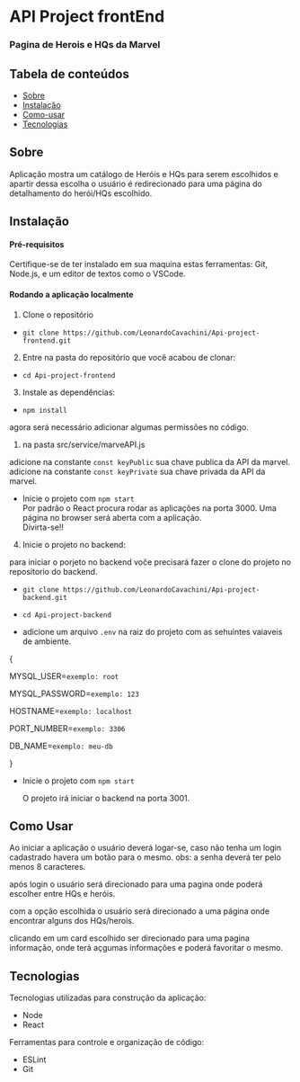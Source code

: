 # API Project frontEnd

### Pagina de Herois e HQs da Marvel

## Tabela de conteúdos

- [Sobre](https://github.com/LeonardoCavachini/Api-project-frontend#Sobre)
- [Instalação](https://github.com/LeonardoCavachini/Api-project-frontend#Instalação)
- [Como-usar](https://github.com/LeonardoCavachini/Api-project-frontend#Como-usar)
- [Tecnologias](https://github.com/LeonardoCavachini/Api-project-frontend#Tecnologias)

## Sobre

Aplicação mostra um catálogo de Heróis e HQs para serem escolhidos e apartir dessa escolha o usuário é redirecionado para uma página do detalhamento do herói/HQs escolhido.

## Instalação

#### Pré-requisitos

Certifique-se de ter instalado em sua maquina estas ferramentas: Git, Node.js, e um editor de textos como o VSCode.

#### Rodando a aplicação localmente

1. Clone o repositório

- `git clone https://github.com/LeonardoCavachini/Api-project-frontend.git`

2. Entre na pasta do repositório que você acabou de clonar:

- `cd Api-project-frontend`

3. Instale as dependências:

- `npm install`

agora será necessário adicionar algumas permissões no código.

1. na pasta src/service/marveAPI.js

adicione na constante `const keyPublic` sua chave publica da API da marvel.
adicione na constante `const keyPrivate` sua chave privada da API da marvel.

- Inicie o projeto com `npm start`  
  Por padrão o React procura rodar as aplicações na porta 3000.
  Uma página no browser será aberta com a aplicação.  
  Divirta-se!!

4. Inicie o projeto no backend:

para iniciar o porjeto no backend voĉe precisará fazer o clone do projeto no repositorio do backend.

- `git clone https://github.com/LeonardoCavachini/Api-project-backend.git`

- `cd Api-project-backend`

- adicione um arquivo `.env` na raiz do projeto com as sehuintes vaiaveis de ambiente.

{

MYSQL_USER=`exemplo: root`

MYSQL_PASSWORD=`exemplo: 123`

HOSTNAME=`exemplo: localhost`

PORT_NUMBER=`exemplo: 3306`

DB_NAME=`exemplo: meu-db`

}

- Inicie o projeto com `npm start`

  O projeto irá iniciar o backend na porta 3001.

## Como Usar

Ao iniciar a aplicação o usuário deverá logar-se, caso não tenha um login cadastrado havera um botão para o mesmo.
obs: a senha deverá ter pelo menos 8 caracteres.

após login o usuário será direcionado para uma pagina onde poderá escolher entre HQs e heróis.

com a opção escolhida o usuário será direcionado a uma página onde encontrar alguns dos HQs/herois.

clicando em um card escolhido ser direcionado para uma pagina informação, onde terá açgumas informações e poderá favoritar o mesmo.

## Tecnologias

Tecnologias utilizadas para construção da aplicação:

- Node
- React

Ferramentas para controle e organização de código:

- ESLint
- Git
